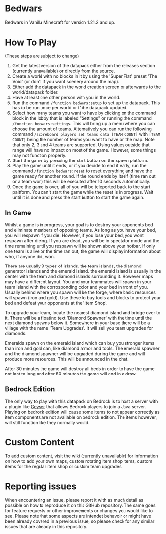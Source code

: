 # Bedwars

Bedwars in Vanilla Minecraft for version 1.21.2 and up.

# How To Play

(These steps are subject to change)

1. Get the latest version of the datapack either from the releases section (currently unavailable) or directly from the source.
2. Create a world with no blocks in it by using the 'Super Flat' preset 'The Void' (or don't if you want scenery around the map).
3. Either add the datapack in the world creation screen or afterwards to the world/datapack folder.
4. Have at least one other person with you in the world.
5. Run the command `/function bedwars:setup` to set up the datapack. This has to be run once per world or if the datapack updated.
6. Select how many teams you want to have by clicking on the command block in the lobby that is labeled "Settings" or running the command `/function bedwars:settings`. This will bring up a menu where you can choose the amount of teams.
Alternatively you can run the following command `/scoreboard players set teams data [TEAM COUNT]` with `[TEAM COUNT]` being the number of teams you want to have on the map. Note that only 2, 3 and 4 teams are supported. Using values outside that range will have no impact on most of the game. However, some things may not function properly.
7. Start the game by pressing the start button on the spawn platform.
8. Play the game until it ends, or if you decide to end it early, run the command `/function bedwars:reset` to reset everything and have the game ready for another round. If the round ends by itself (time ran out or a team won) this will be executed after 10 seconds automatically.
9. Once the game is over, all of you will be teleported back to the start paltform. You can't start the game while the reset is in progress. Wait until it is done and press the start button to start the game again.

## In Game
Whilst a game is in progress, your goal is to destroy your opponents bed and eliminate members of opposing teams. As long as you have your bed, you will respawn if you die. However, if you lose your bed, you wont respawn after dieing. If you are dead, you will be in spectator mode and the time remaining until you respawn will be shown above your hotbar. If only one team is alive or the time ran out, the game will display information about who, if anyone did, won.

There are usually 3 types of islands. the team islands, the diamond generator islands and the emerald island. the emerald island is usually in the center with the team and diamond islands surrounding it. However maps may have a different layout. You and your teammates will spawn in your team island with the corrosponding color and your bed in front of you. Usually behind where you spawn will be the forge, where basic resources will spawn (iron and gold). Use these to buy tools and blocks to protect your bed and defeat your opponents at the 'Item Shop'.

To upgrade your team, locate the nearest diamond island and bridge over to it. There will be a floating text 'Diamond Spawner' with the time until the next diamond spawns below it. Somewhere in your base there will be a village with the name 'Team Upgrades'. It will sell you team upgrades for diamonds.

Emeralds spawn on the emerald island which can buy you stronger items than iron and gold can, like diamond armor and tools. The emerald spawner and the diamond spawner will be upgraded during the game and will produce more resources. This will be announced in the chat.

After 30 minutes the game will destroy all beds in order to have the game not last to long and after 50 minutes the game will end in a draw.

## Bedrock Edition

The only way to play with this datapack on Bedrock is to host a server with a plugin like [Geyser](https://geysermc.org/) that allows Bedrock players to join a Java server.
Playing on bedrock edition will cause some items to not appear correctly as item components are not available on bedrock edition. The items however, will still function like they normally would.

# Custom Content
To add custom content, visit the wiki (currently unavailable) for information on how to add your own maps, custom rotating item shop items, custom items for the regular item shop or custom team upgrades

# Reporting issues
When encountering an issue, please report it with as much detail as possible on how to reproduce it on this GitHub repository.
The same goes for feature requests or other improvements or changes you would like to see. Please note that some aspects are intendet behavoir or might have been already covered in a previous issue, so please check for any similar issues that are already in this repository.